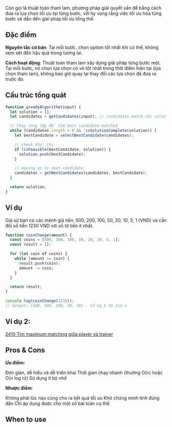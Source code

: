 Còn gọi là thuật toán tham lam, phương pháp giải quyết vấn đề bằng cách đưa ra lựa chọn tối ưu tại từng bước, với hy vọng rằng việc tối ưu hóa từng bước sẽ dẫn đến giải pháp tối ưu tổng thể.

## Đặc điểm

**Nguyên tắc cơ bản**: Tại mỗi bước, chọn option tốt nhất khi có thể, không xem xét đến hậu quả trong tương lai.

**Cách hoạt động**: Thuật toán tham lam xây dựng giải pháp từng bước một. Tại mỗi bước, nó chọn lựa chọn có vẻ tốt nhất trong thời điểm hiện tại (lựa chọn tham lam), không bao giờ quay lại thay đổi các lựa chọn đã đưa ra trước đó.

## Cấu trúc tổng quát

```javascript
function greedyAlgorithm(input) {
  let solution = [];
  let candidates = getCandidates(input); // candidates match với solution

  // Chạy vòng lặp để tìm best candidate matched
  while (candidates.length > 0 && !isSolutionComplete(solution)) {
    let bestCandidate = selectBestCandidate(candidates);

    // check khả thi
    if (isFeasible(bestCandidate, solution)) {
      solution.push(bestCandidate);
    }

    // moving on to next candidate
    candidates = getNextCandidates(candidates, bestCandidate);
  }

  return solution;
}
```

## Ví dụ

Giả sử bạn có các mệnh giá tiền: 500, 200, 100, 50, 20, 10, 5, 1 (VND) và cần đổi số tiền 1230 VND với số tờ tiền ít nhất.

```js
function coinChange(amount) {
  const coins = [500, 200, 100, 50, 20, 10, 5, 1];
  const result = [];

  for (let coin of coins) {
    while (amount >= coin) {
      result.push(coin);
      amount -= coin;
    }
  }

  return result;
}

console.log(coinChange(1230));
// Output: [500, 500, 200, 20, 10] - tổng 5 tờ tiền
```

## Ví dụ 2:

[2410 Tìm maximum matching giữa player và trainer](https://github.com/thai-ho/algo/blob/1dc396896975e414c884b2efb71286605cc0e891/leetcode/daily/2410-maximum-matching-of-players-with-trainers/index.js)

## Pros & Cons

**Ưu điểm:**

Đơn giản, dễ hiểu và dễ triển khai
Thời gian chạy nhanh (thường O(n) hoặc O(n log n))
Sử dụng ít bộ nhớ

**Nhược điểm**:

Không phải lúc nào cũng cho ra kết quả tối ưu
Khó chứng minh tính đúng đắn
Chỉ áp dụng được cho một số bài toán cụ thể

## When to use
